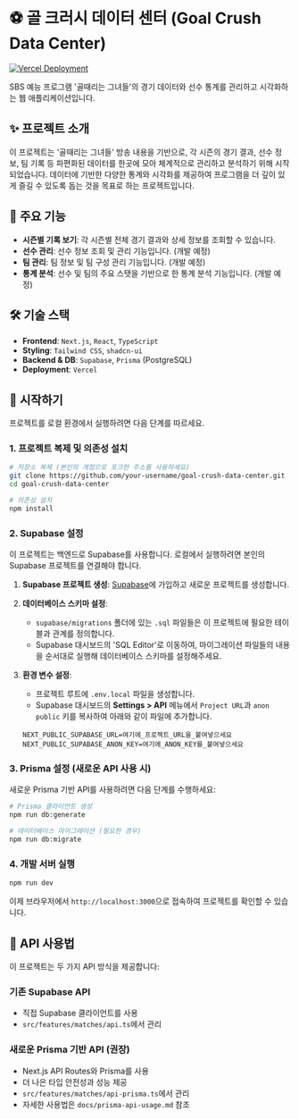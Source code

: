 # ⚽ 골 크러시 데이터 센터 (Goal Crush Data Center)

[![Vercel Deployment](https://img.shields.io/badge/Vercel-배포%20링크-black?style=for-the-badge&logo=vercel)](https://goal-crush-data-center.vercel.app/)

SBS 예능 프로그램 '골때리는 그녀들'의 경기 데이터와 선수 통계를 관리하고 시각화하는 웹 애플리케이션입니다.

## ✨ 프로젝트 소개

이 프로젝트는 '골때리는 그녀들' 방송 내용을 기반으로, 각 시즌의 경기 결과, 선수 정보, 팀 기록 등 파편화된 데이터를 한곳에 모아 체계적으로 관리하고 분석하기 위해 시작되었습니다. 데이터에 기반한 다양한 통계와 시각화를 제공하여 프로그램을 더 깊이 있게 즐길 수 있도록 돕는 것을 목표로 하는 프로젝트입니다.

## 🚀 주요 기능

- **시즌별 기록 보기**: 각 시즌별 전체 경기 결과와 상세 정보를 조회할 수 있습니다.
- **선수 관리**: 선수 정보 조회 및 관리 기능입니다. (개발 예정)
- **팀 관리**: 팀 정보 및 팀 구성 관리 기능입니다. (개발 예정)
- **통계 분석**: 선수 및 팀의 주요 스탯을 기반으로 한 통계 분석 기능입니다. (개발 예정)

## 🛠️ 기술 스택

- **Frontend**: `Next.js`, `React`, `TypeScript`
- **Styling**: `Tailwind CSS`, `shadcn-ui`
- **Backend & DB**: `Supabase`, `Prisma` (PostgreSQL)
- **Deployment**: `Vercel`

## 🏁 시작하기

프로젝트를 로컬 환경에서 실행하려면 다음 단계를 따르세요.

### **1. 프로젝트 복제 및 의존성 설치**

```bash
# 저장소 복제 (본인의 계정으로 포크한 주소를 사용하세요)
git clone https://github.com/your-username/goal-crush-data-center.git
cd goal-crush-data-center

# 의존성 설치
npm install
```

### **2. Supabase 설정**

이 프로젝트는 백엔드로 Supabase를 사용합니다. 로컬에서 실행하려면 본인의 Supabase 프로젝트를 연결해야 합니다.

1.  **Supabase 프로젝트 생성**: [Supabase](https://supabase.com/)에 가입하고 새로운 프로젝트를 생성합니다.
2.  **데이터베이스 스키마 설정**:
    - `supabase/migrations` 폴더에 있는 `.sql` 파일들은 이 프로젝트에 필요한 테이블과 관계를 정의합니다.
    - Supabase 대시보드의 'SQL Editor'로 이동하여, 마이그레이션 파일들의 내용을 순서대로 실행해 데이터베이스 스키마를 설정해주세요.
3.  **환경 변수 설정**:
    - 프로젝트 루트에 `.env.local` 파일을 생성합니다.
    - Supabase 대시보드의 **Settings > API** 메뉴에서 `Project URL`과 `anon` `public` 키를 복사하여 아래와 같이 파일에 추가합니다.

    ```
    NEXT_PUBLIC_SUPABASE_URL=여기에_프로젝트_URL을_붙여넣으세요
    NEXT_PUBLIC_SUPABASE_ANON_KEY=여기에_ANON_KEY를_붙여넣으세요
    ```

### **3. Prisma 설정 (새로운 API 사용 시)**

새로운 Prisma 기반 API를 사용하려면 다음 단계를 수행하세요:

```bash
# Prisma 클라이언트 생성
npm run db:generate

# 데이터베이스 마이그레이션 (필요한 경우)
npm run db:migrate
```

### **4. 개발 서버 실행**

```bash
npm run dev
```

이제 브라우저에서 `http://localhost:3000`으로 접속하여 프로젝트를 확인할 수 있습니다.

## 🔄 API 사용법

이 프로젝트는 두 가지 API 방식을 제공합니다:

### 기존 Supabase API

- 직접 Supabase 클라이언트를 사용
- `src/features/matches/api.ts`에서 관리

### 새로운 Prisma 기반 API (권장)

- Next.js API Routes와 Prisma를 사용
- 더 나은 타입 안전성과 성능 제공
- `src/features/matches/api-prisma.ts`에서 관리
- 자세한 사용법은 `docs/prisma-api-usage.md` 참조
